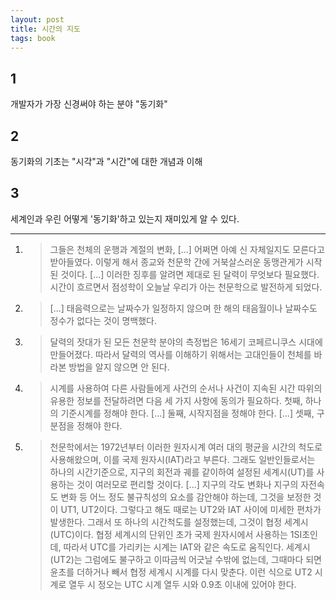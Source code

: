 ```yaml
---
layout: post
title: 시간의 지도
tags: book
---
```


## 1
개발자가 가장 신경써야 하는 분야 "동기화"

## 2
동기화의 기초는 "시각"과 "시간"에 대한 개념과 이해

## 3
세계인과 우린 어떻게 '동기화'하고 있는지 재미있게 알 수 있다.

----

1. > 그들은 천체의 운행과 계절의 변화, [...] 어쩌면 아예 신 자체일지도 모른다고 받아들였다. 이렇게 해서 종교와 천문학 간에 거북살스러운 동맹관게가 시작된 것이다. [...] 이러한 징후를 알려면 제대로 된 달력이 무엇보다 필요했다. 시간이 흐르면서 점성학이 오늘날 우리가 아는 천문학으로 발전하게 되었다.

2. > [...] 태음력으로는 날짜수가 일정하지 않으며 한 해의 태음월이나 날짜수도 정수가 없다는 것이 명백했다.

3. > 달력의 잣대가 된 모든 천문학 분야의 측정법은 16세기 코페르니쿠스 시대에 만들어졌다. 따라서 달력의 역사를 이해하기 위해서는 고대인들이 천체를 바라본 방법을 알지 않으면 안 된다.

4. > 시계를 사용하여 다른 사람들에게 사건의 순서나 사건이 지속된 시간 따위의 유용한 정보를 전달하려면 다음 세 가지 사항에 동의가 필요하다. 첫째, 하나의 기준시계를 정해야 한다. [...] 둘째, 시작지점을 정해야 한다. [...] 셋째, 구분점을 정해야 한다.

5. > 천문학에서는 1972년부터 이러한 원자시계 여러 대의 평균을 시간의 척도로 사용해왔으며, 이를 국제 원자시(IAT)라고 부른다. 그래도 일반인들로서는 하나의 시간기준으로, 지구의 회전과 궤를 같이하여 설정된 세계시(UT)를 사용하는 것이 여러모로 편리할 것이다. [...] 지구의 각도 변화나 지구의 자전속도 변화 등 어느 정도 불규칙성의 요소를 감안해야 하는데, 그것을 보정한 것이 UT1, UT2이다. 그렇다고 해도 때로는 UT2와 IAT 사이에 미세한 편차가 발생한다. 그래서 또 하나의 시간척도를 설정했는데, 그것이 협정 세계시(UTC)이다. 협정 세계시의 단위인 초가 국제 원자시에서 사용하는 1SI초인데, 따라서 UTC를 가리키는 시계는 IAT와 같은 속도로 움직인다. 세계시(UT2)는 그럼에도 불구하고 이따금씩 어긋날 수밖에 없는데, 그때마다 되면 윤초를 더하거나 빼서 협정 세계시 시계를 다시 맞춘다. 이런 식으로 UT2 시계로 열두 시 정오는 UTC 시계 열두 시와 0.9초 이내에 있어야 한다. 

